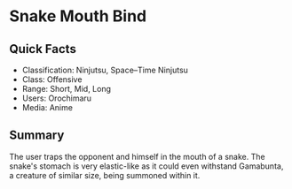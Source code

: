 # Snake Mouth Bind

## Quick Facts
- Classification: Ninjutsu, Space–Time Ninjutsu
- Class: Offensive
- Range: Short, Mid, Long
- Users: Orochimaru
- Media: Anime

## Summary
The user traps the opponent and himself in the mouth of a snake. The snake's stomach is very elastic-like as it could even withstand Gamabunta, a creature of similar size, being summoned within it.
